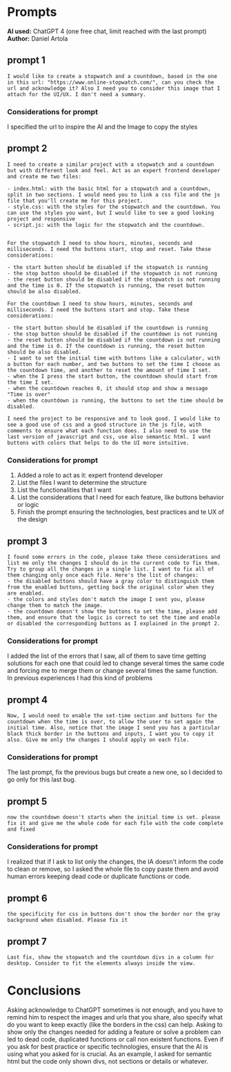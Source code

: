 # Prompts

**AI used:** ChatGPT 4 (one free chat, limit reached with the last prompt)
**Author:** Daniel Artola

## prompt 1

    I would like to create a stopwatch and a countdown, based in the one in this url: "https://www.online-stopwatch.com/", can you check the url and acknowledge it? Also I need you to consider this image that I attach for the UI/UX. I don't need a summary.

### Considerations for prompt

I specified the url to inspire the AI and the Image to copy the styles

## prompt 2

    I need to create a similar project with a stopwatch and a countdown but with different look and feel. Act as an expert frontend developer and create me two files:
    
    - index.html: with the basic html for a stopwatch and a countdown, split in two sections. I would need you to link a css file and the js file that you'll create me for this project.
    - style.css: with the styles for the stopwatch and the countdown. You can use the styles you want, but I would like to see a good looking project and responsive
    - script.js: with the logic for the stopwatch and the countdown.
      
    
    For the stopwatch I need to show hours, minutes, seconds and milliseconds. I need the buttons start, stop and reset. Take these considerations:
    
    - the start button should be disabled if the stopwatch is running
    - the stop button should be disabled if the stopwatch is not running
    - the reset button should be disabled if the stopwatch is not running and the time is 0. If the stopwatch is running, the reset button should be also disabled.
    
    For the countdown I need to show hours, minutes, seconds and milliseconds. I need the buttons start and stop. Take these considerations:
    
    - the start button should be disabled if the countdown is running
    - the stop button should be disabled if the countdown is not running
    - the reset button should be disabled if the countdown is not running and the time is 0. If the countdown is running, the reset button should be also disabled.
    - I want to set the initial time with buttons like a calculator, with a button for each number, and two buttons to set the time I choose as the countdown time, and another to reset the amount of time I set.
    - when the I press the start button, the countdown should start from the time I set.
    - when the countdown reaches 0, it should stop and show a message "Time is over"
    - when the countdown is running, the buttons to set the time should be disabled.
    
    I need the project to be responsive and to look good. I would like to see a good use of css and a good structure in the js file, with comments to ensure what each function does. I also need to use the last version of javascript and css, use also semantic html. I want buttons with colors that helps to do the UI more intuitive.

### Considerations for prompt

 1. Added a role to act as it: expert frontend developer
 2. List the files I want to determine the structure
 3. List the functionalities that I want
 4. List the considerations that I need for each feature, like buttons behavior or logic
 5. Finish the prompt ensuring the technologies, best practices and te UX of the design

## prompt 3

    I found some errors in the code, please take these considerations and list me only the changes I should do in the current code to fix them. Try to group all the changes in a single list. I want to fix all of them changing only once each file. Here's the list of changes:
    - the disabled buttons should have a gray color to distinguish them from the enabled buttons, getting back the original color when they are enabled.
    - the colors and styles don't match the image I sent you, please change them to match the image.
    - the countdown doesn't show the buttons to set the time, please add them, and ensure that the logic is correct to set the time and enable or disabled the corresponding buttons as I explained in the prompt 2.

### Considerations for prompt

I added the list of the errors that I saw, all of them to save time getting solutions for each one that could led to change several times the same code and forcing me to merge them or change several times the same function. In previous experiences I had this kind of problems

## prompt 4

    Now, I would need to enable the set-time section and buttons for the countdown when the time is over, to allow the user to set again the initial time. Also, notice that the image I send you has a particular black thick border in the buttons and inputs, I want you to copy it also. Give me only the changes I should apply on each file.

### Considerations for prompt

The last prompt, fix the previous bugs but create a new one, so I decided to go only for this last bug.
  
## prompt 5

    now the countdown doesn't starts when the initial time is set. please fix it and give me the whole code for each file with the code complete and fixed

### Considerations for prompt

I realized that if I ask to list only the changes, the IA doesn't inform the code to clean or remove, so I asked the whole file to copy paste them and avoid human errors keeping dead code or duplicate functions or code.

## prompt 6

    the specificity for css in buttons don't show the border nor the gray background when disabled. Please fix it

## prompt 7

    Last fix, show the stopwatch and the countdown divs in a column for desktop. Consider to fit the elements always inside the view.

# Conclusions

Asking acknowledge to ChatGPT sometimes is not enough, and you have to remind him to respect the images and urls that you share, also specify what do you want to keep exactly (like the borders in the css) can help.
Asking to show only the changes needed for adding a feature or solve a problem can led to dead code, duplicated functions or call non existent functions.
Even if you ask for best practice or specific technologies, ensure that the AI is using what you asked for is crucial. As an example, I asked for semantic html but the code only shown divs, not sections or details or whatever.
